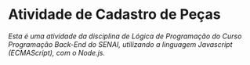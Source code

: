 # Atividade de Cadastro de Peças

*Esta é uma atividade da disciplina de Lógica de Programação do Curso Programação Back-End do SENAI,
utilizando a linguagem Javascript (ECMAScript), com o Node.js.*
